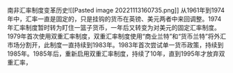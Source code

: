 南非汇率制度变革历史![[Pasted image 20221113160735.png]]
从1961年到1974年中，汇率一直是固定的，只是挂钩的货币在英镑、美元两者中来回调整。1974年汇率制度暂时转为盯住一篮子货币，一年后又转变为对美元的固定汇率制度。1979年首次使用双重汇率制度，双重汇率制度使用“商业兰特”和“货币兰特”将外汇市场分割开，此制度一直持续到1983年。1983年首次尝试单一货币政策，持续到1985年。1985年后，重新启用双重汇率制度，持续了10年，直到1995年才放弃双重汇率，